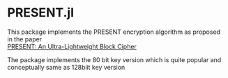 # PRESENT.jl
This package implements the PRESENT encryption algorithm as proposed in the paper<br>
[PRESENT: An Ultra-Lightweight Block Cipher](http://lightweightcrypto.org/present/present_ches2007.pdf)

The package implements the 80 bit key version which is quite popular and conceptually same as 128biit key version
